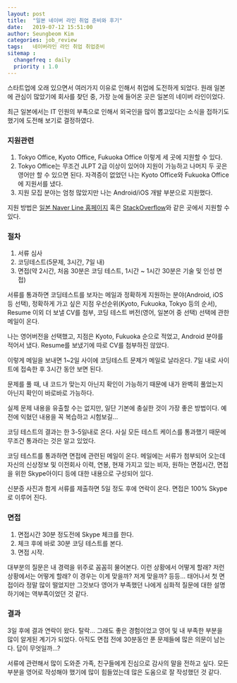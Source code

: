 ```yaml
---
layout: post
title:  "일본 네이버 라인 취업 준비와 후기"
date:   2019-07-12 15:51:00
author: Seungbeom Kim
categories: job_review
tags:	네이버라인 라인 취업 취업준비
sitemap :
  changefreq : daily
  priority : 1.0
---
```


스타트업에 오래 있으면서 여러가지 이유로 인해서 취업에 도전하게 되었다. 원래 일본에 관심이 많았기에 회사를 찾던 중, 가장 눈에 들어온 곳은 일본의 네이버 라인이었다.

최근 일본에서는 IT 인원의 부족으로 인해서 외국인을 많이 뽑고있다는 소식을 접하기도 했기에 도전해 보기로 결정하였다.

### 지원관련
1. Tokyo Office, Kyoto Office, Fukuoka Office 이렇게 세 곳에 지원할 수 있다.
2. Tokyo Office는 무조건 JLPT 2급 이상이 있어야 지원이 가능하고 나머지 두 곳은 영어만 할 수 있으면 된다. 자격증이 없었던 나는  Kyoto Office와 Fukuoka Office에 지원서를 냈다.
3. 지원 모집 분야는 엄청 많았지만 나는 Android/iOS 개발 부분으로 지원했다.

지원 방법은 [일본 Naver Line 홈페이지](https://linecorp.com/ja/career/ja/all) 혹은 [StackOverflow](https://stackoverflow.com/jobs)와 같은 곳에서 지원할 수 있다.

### 절차
1. 서류 심사
2. 코딩테스트(5문제, 3시간, 7일 내)
3. 면접(약 2시간, 처음 30분은 코딩 테스트, 1시간 ~ 1시간 30분은 기술 및 인성 면접)

서류를 통과하면 코딩테스트를 보자는 메일과 정확하게 지원하는 분야(Android, iOS 등 선택), 정확하게 가고 싶은 지점 우선순위(Kyoto, Fukuoka, Tokyo 등의 순서), Resume 이외 더 보낼 CV를 첨부, 코딩 테스트 버전(영어, 일본어 중 선택) 선택에 관한 메일이 온다.

나는 영어버전을 선택했고, 지점은 Kyoto, Fukuoka 순으로 적었고, Android 분야를 적어서 냈다. Resume를 보냈기에 따로 CV를 첨부하진 않았다.

이렇게 메일을 보내면 1~2일 사이에 코딩테스트 문제가 메일로 날라온다. 7일 내로 사이트에 접속한 후 3시간 동안 보면 된다.

문제를 풀 때, 내 코드가 맞는지 아닌지 확인이 가능하기 때문에 내가 완벽히 풀었는지 아닌지 확인이 바로바로 가능하다.

실제 문제 내용을 유출할 수는 없지만, 일단 기본에 충실한 것이 가장 좋은 방법이다. 예전에 익혔던 내용을 꼭 복습하고 시험보길...

코딩 테스트의 결과는 한 3-5일내로 온다. 사실 모든 테스트 케이스를 통과했기 때문에 무조건 통과라는 것은 알고 있었다.

코딩 테스트를 통과하면 면접에 관련된 메일이 온다. 메일에는 서류가 첨부되어 오는데 자신의 신상정보 및 이전회사 이력, 연봉, 현재 가지고 있는 비자, 원하는 면접시간, 면접을 위한 Skype아이디 등에 대한 내용으로 구성되어 있다.

신분증 사진과 함게 서류를 제출하면 5일 정도 후에 연락이 온다.
면접은 100% Skype로 이루어 진다.

### 면접

1. 면접시간 30분 정도전에 Skype 체크를 한다.
2. 체크 후에 바로 30분 코딩 테스트를 본다.
3. 면접 시작.

대부분의 질문은 내 경력을 위주로 꼼꼼히 물어본다. 이런 상황에서 어떻게 할래? 저런 상황에서는 어떻게 할래? 이 경우는 이게 맞을까? 저게 맞을까? 등등... 태어나서 첫 면접이라 정말 많이 떨었지만 그것보다 영어가 부족했던 나에게 심화적 질문에 대한 설명하기에는 역부족이었던 것 같다.

### 결과

3일 후에 결과 연락이 왔다. 탈락... 그래도 좋은 경험이었고 영어 및 내 부족한 부분을 많이 알게된 계기가 되었다. 아직도 면접 전에 30분동안 푼 문제들에 많은 의문이 남는다. 답이 무엇일까...?

서류에 관련해서 많이 도와준 가족, 친구들에게 진심으로 감사의 말을 전하고 싶다. 모든 부분을 영어로 작성해야 했기에 많이 힘들었는데 많은 도움으로 잘 작성했던 것 같다.
